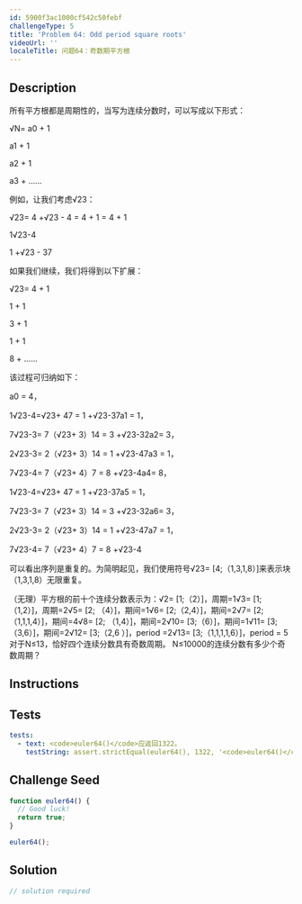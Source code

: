 ```yaml
---
id: 5900f3ac1000cf542c50febf
challengeType: 5
title: 'Problem 64: Odd period square roots'
videoUrl: ''
localeTitle: 问题64：奇数期平方根
---
```


## Description
<section id="description">所有平方根都是周期性的，当写为连续分数时，可以写成以下形式： <p> √N= a0 + 1 </p><p> a1 + 1 </p><p> a2 + 1 </p><p> a3 + ...... </p><p>例如，让我们考虑√23： </p><p> √23= 4 +√23 -  4 = 4 + 1 = 4 + 1 </p><p> 1√23-4 </p><p> 1 +√23 -  37 </p><p>如果我们继续，我们将得到以下扩展： </p><p> √23= 4 + 1 </p><p> 1 + 1 </p><p> 3 + 1 </p><p> 1 + 1 </p><p> 8 + ...... </p><p>该过程可归纳如下： </p><p> a0 = 4， </p><p> 1√23-4=√23+ 47 = 1 +√23-37a1 = 1， </p><p> 7√23-3= 7（√23+ 3）14 = 3 +√23-32a2= 3， </p><p> 2√23-3= 2（√23+ 3）14 = 1 +√23-47a3 = 1， </p><p> 7√23-4= 7（√23+ 4）7 = 8 +√23-4a4= 8， </p><p> 1√23-4=√23+ 47 = 1 +√23-37a5 = 1， </p><p> 7√23-3= 7（√23+ 3）14 = 3 +√23-32a6= 3， </p><p> 2√23-3= 2（√23+ 3）14 = 1 +√23-47a7 = 1， </p><p> 7√23-4= 7（√23+ 4）7 = 8 +√23-4 </p><p>可以看出序列是重复的。为简明起见，我们使用符号√23= [4;（1,3,1,8）]来表示块（1,3,1,8）无限重复。 </p><p> （无理）平方根的前十个连续分数表示为：√2= [1;（2）]，周期=1√3= [1;（1,2）]，周期=2√5= [2; （4）]，期间=1√6= [2;（2,4）]，期间=2√7= [2;（1,1,1,4）]，期间=4√8= [2; （1,4）]，期间=2√10= [3;（6）]，期间=1√11= [3;（3,6）]，期间=2√12= [3;（2,6 ）]，period =2√13= [3;（1,1,1,1,6）]，period = 5对于N≤13，恰好四个连续分数具有奇数周期。 N≤10000的连续分数有多少个奇数周期？ </p></section>

## Instructions
<section id="instructions">
</section>

## Tests
<section id='tests'>

```yml
tests:
  - text: <code>euler64()</code>应返回1322。
    testString: assert.strictEqual(euler64(), 1322, '<code>euler64()</code> should return 1322.');

```

</section>

## Challenge Seed
<section id='challengeSeed'>

<div id='js-seed'>

```js
function euler64() {
  // Good luck!
  return true;
}

euler64();

```

</div>



</section>

## Solution
<section id='solution'>

```js
// solution required
```
</section>
